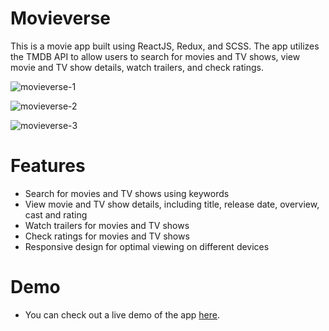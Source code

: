 # Movieverse
This is a movie app built using ReactJS, Redux, and SCSS. The app utilizes the TMDB API to allow users to search for movies and TV shows, view movie and TV show details, watch trailers, and check ratings.

![movieverse-1](https://user-images.githubusercontent.com/108632700/237038278-82ab0c34-3456-4433-9a04-630fc58ddce3.png)

![movieverse-2](https://user-images.githubusercontent.com/108632700/237038377-18c21b55-3c76-4359-a658-85ec24dcbb4f.png)

![movieverse-3](https://user-images.githubusercontent.com/108632700/237038413-5fcf8296-0a4b-4f85-b74c-afe43359e18d.png)

# Features
* Search for movies and TV shows using keywords
* View movie and TV show details, including title, release date, overview, cast and rating
* Watch trailers for movies and TV shows
* Check ratings for movies and TV shows
* Responsive design for optimal viewing on different devices
# Demo
* You can check out a live demo of the app [here](https://movieeverse.vercel.app/).
